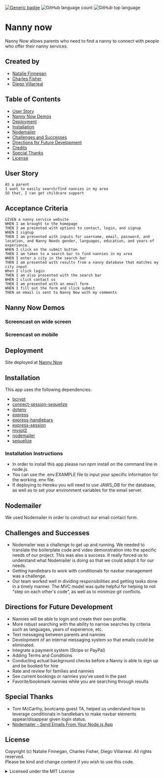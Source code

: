 [![Generic badge](https://img.shields.io/badge/license-MIT-<COLOR>.svg)](#license)
![GitHub language count](https://img.shields.io/github/languages/count/cdfishe1/nanny-now)
![GitHub top language](https://img.shields.io/github/languages/top/cdfishe1/nanny-now)

# Nanny now

Nanny Now allows parents who need to find a nanny to connect with people who offer their nanny services.

## Created by

- [Natalie Finnegan](https://github.com/nfinnegan)
- [Charles Fisher](https://github.com/cdfishe1)
- [Diego Villarreal](https://github.com/diego773)

## Table of Contents

- [User Story](#user-story)
- [Nanny Now Demos](#show-match-demos)
- [Deployment](#deployment)
- [Installation](#installation)
- [Nodemailer](#nodemailer)
- [Challenges and Successes](#challenges-and-successes)
- [Directions for Future Development](#directions-for-future-development)
- [Credits](#credits)
- [Special Thanks](#special-thanks)
- [License](#license)

## User Story

```
AS a parent
I want to easily search/find nannies in my area
SO that, I can get childcare support

```

## Acceptance Criteria

```
GIVEN a nanny service website
WHEN I am brought to the homepage
THEN I am presented with options to contact, login, and signup
WHEN I signup
THEN I am presented with inputs for username, email, password, and location, and Nanny Needs gender, languages, education, and years of experience.
WHEN I click on the submit button
THEN I am taken to a search bar to find nannies in my area
WHEN I enter a city in the search bar
THEN I am presented with results from a nanny database that matches my city input
When I click login
THEN I am also presented with the search bar
WHEN I click contact us
THEN I am presented with an email form
WHEN I fill out the form and click submit
THEN an email is sent to Nanny Now with my comments
```

## Nanny Now Demos

### Screencast on wide screen

### Screencast on mobile

## Deployment

Site deployed at [Nanny Now](https://murmuring-stream-65661.herokuapp.com/)

## Installation

This app uses the following dependencies:

- [bcrypt](https://www.npmjs.com/package/bcrypt)
- [connect-session-sequelize](https://www.npmjs.com/package/connect-session-sequelize)
- [dotenv](https://www.npmjs.com/package/dotenv)
- [express](https://www.npmjs.com/package/express)
- [express-handlebars](https://www.npmjs.com/package/express-handlebars)
- [express-session](https://www.npmjs.com/package/express-session)
- [mysql2](https://www.npmjs.com/package/mysql2)
- [nodemailer](https://www.npmjs.com/package/nodemailer)
- [sequelize](https://www.npmjs.com/package/sequelize)

### Installation Instructions

- In order to install this app please run npm install on the command line in node.js.
- You can use the .env.EXAMPLE file to input your specific information for the working .env file.
- If deploying to Heroku you will need to use JAWS_DB for the database, as well as to set your environment variables for the email server.

## Nodemailer

We used Nodemailer in order to construct our email contact form.

## Challenges and Successes

- Nodemailer was a challenge to get up and running. We needed to translate the boilerplate code and video demonstration into the specific needs of our project. This was also a success. It really forced us to understand what Nodemailer is doing so that we could adopt it for our needs.
- Getting handlebars to work with conditionals for navbar management was a challenge.
- Our team worked well in dividing responsibilities and getting tasks done in a timely manner. The MVC model was quite helpful for helping to not "step on each other's code", as well as to minimize git conflicts.

## Directions for Future Development

- Nannies will be able to login and create their own profile.
- More robust searching with the ability to narrow searches by criteria such as languages, years of experience, etc.
- Text messaging between parents and nannies
- Development of an internal messaging system so that emails could be eliminated.
- Integrate a payment system (Stripe or PayPal)
- Adding Terms and Conditions
- Conducting actual background checks before a Nanny is able to sign up and be booked for hire
- Rate and review for families and nannies
- See current bookings or nannies you've used in the past
- Favorite/bookmark nannies while you are searching through results

## Special Thanks

- Tom McCarthy, bootcamp guest TA, helped us understand how to leverage conditionals in handlebars to make navbar elements appear/disappear given login status.
- [Nodemailer - Send Emails From Your Node.js App](https://www.youtube.com/watch?v=nF9g1825mwk)

## License

Copyright (c) Natalie Finnegan, Charles Fisher, Diego Villarreal. All rights reserved.<br>
Please be kind and change content if you wish to use this code.

<details><summary>Licensed under the MIT License</summary>

Copyright (c) 2021 - present | Charles Fisher, Natalie Finnegan, Diego Villarreal

<blockquote>
Permission is hereby granted, free of charge, to any person obtaining a copy
of this software and associated documentation files (the "Software"), to deal
in the Software without restriction, including without limitation the rights
to use, copy, modify, merge, publish, distribute, sublicense, and/or sell
copies of the Software, and to permit persons to whom the Software is
furnished to do so, subject to the following conditions:

The above copyright notice and this permission notice shall be included in all
copies or substantial portions of the Software.

THE SOFTWARE IS PROVIDED "AS IS", WITHOUT WARRANTY OF ANY KIND, EXPRESS OR
IMPLIED, INCLUDING BUT NOT LIMITED TO THE WARRANTIES OF MERCHANTABILITY,
FITNESS FOR A PARTICULAR PURPOSE AND NONINFRINGEMENT. IN NO EVENT SHALL THE
AUTHORS OR COPYRIGHT HOLDERS BE LIABLE FOR ANY CLAIM, DAMAGES OR OTHER
LIABILITY, WHETHER IN AN ACTION OF CONTRACT, TORT OR OTHERWISE, ARISING FROM,
OUT OF OR IN CONNECTION WITH THE SOFTWARE OR THE USE OR OTHER DEALINGS IN THE
SOFTWARE.

</blockquote>
</details>
